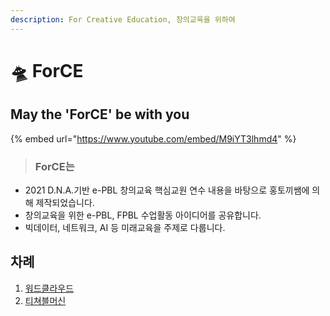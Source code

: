 ```yaml
---
description: For Creative Education, 창의교육을 위하여
---
```


# 🛸 ForCE

## May the 'ForCE' be with you

{% embed url="https://www.youtube.com/embed/M9iYT3lhmd4" %}

> ### ForCE는

* 2021 D.N.A.기반 e-PBL 창의교육 핵심교원 연수 내용을 바탕으로 홍토끼쌤에 의해 제작되었습니다.
* 창의교육을 위한 e-PBL, FPBL 수업활동 아이디어를 공유합니다.&#x20;
* 빅데이터, 네트워크, AI 등 미래교육을 주제로 다룹니다.&#x20;

## 차례

1. [워드클라우드](broken-reference)
2. [티쳐블머신](broken-reference)
